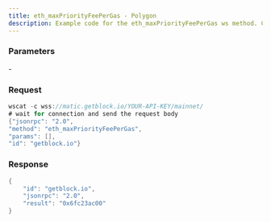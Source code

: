 ```yaml
---
title: eth_maxPriorityFeePerGas - Polygon
description: Example code for the eth_maxPriorityFeePerGas ws method. Сomplete guide on how to use eth_maxPriorityFeePerGas ws in GetBlock.io Web3 documentation.
---
```


### Parameters


\-

### Request

``` java
wscat -c wss://matic.getblock.io/YOUR-API-KEY/mainnet/ 
# wait for connection and send the request body 
{"jsonrpc": "2.0",
"method": "eth_maxPriorityFeePerGas",
"params": [],
"id": "getblock.io"}
```

###  Response

``` java
{
    "id": "getblock.io",
    "jsonrpc": "2.0",
    "result": "0x6fc23ac00"
}
```


